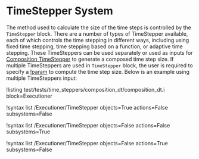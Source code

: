 # TimeStepper System

The method used to calculate the size of the time steps is controlled by the
`TimeStepper` block. There are a number of types of TimeStepper available, each
of which controls the time stepping in different ways, including using fixed
time stepping, time stepping based on a function, or adaptive time stepping. These TimeSteppers can be used separately or used as inputs for [Composition TimeStepper](timesteppers/CompositionDT.md) to generate a composed time step size. If multiple TimeSteppers are used in `TimeStepper` block, the user is required to specify a [!param](/Executioner/Transient/final_time_stepper) to compute the time step size. Below is an example using multiple TimeSteppers input:

!listing test/tests/time_steppers/composition_dt/composition_dt.i block=Executioner

!syntax list /Executioner/TimeStepper objects=True actions=False subsystems=False

!syntax list /Executioner/TimeStepper objects=False actions=False subsystems=True

!syntax list /Executioner/TimeStepper objects=False actions=True subsystems=False
